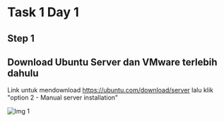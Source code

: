 # Task 1 Day 1

## Step 1

## Download Ubuntu Server dan VMware terlebih dahulu

Link untuk mendownload https://ubuntu.com/download/server lalu klik "option 2 - Manual server installation"

![Img 1](screenshot/1.jpg)
